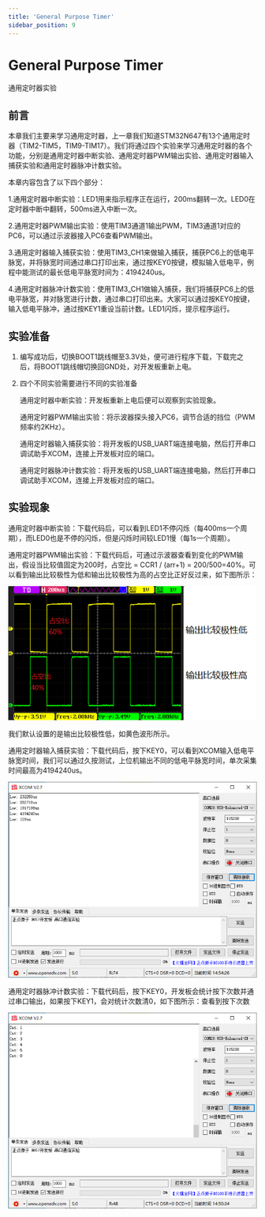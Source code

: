 ```yaml
---
title: 'General Purpose Timer'
sidebar_position: 9
---
```


# General Purpose Timer

通用定时器实验

## 前言

本章我们主要来学习通用定时器，上一章我们知道STM32N647有13个通用定时器（TIM2-TIM5，TIM9-TIM17）。我们将通过四个实验来学习通用定时器的各个功能，分别是通用定时器中断实验、通用定时器PWM输出实验、通用定时器输入捕获实验和通用定时器脉冲计数实验。

本章内容包含了以下四个部分：

1.通用定时器中断实验：LED1用来指示程序正在运行，200ms翻转一次。LED0在定时器中断中翻转，500ms进入中断一次。

2.通用定时器PWM输出实验：使用TIM3通道1输出PWM，TIM3通道1对应的PC6，可以通过示波器接入PC6查看PWM输出。

3.通用定时器输入捕获实验：使用TIM3_CH1来做输入捕获，捕获PC6上的低电平脉宽，并将脉宽时间通过串口打印出来，通过按KEY0按键，模拟输入低电平，例程中能测试的最长低电平脉宽时间为：4194240us。

4.通用定时器脉冲计数实验：使用TIM3_CH1做输入捕获，我们将捕获PC6上的低电平脉宽，并对脉宽进行计数，通过串口打印出来。大家可以通过按KEY0按键，输入低电平脉冲，通过按KEY1重设当前计数。LED1闪烁，提示程序运行。



## 实验准备

1. 编写成功后，切换BOOT1跳线帽至3.3V处，便可进行程序下载，下载完之后，将BOOT1跳线帽切换回GND处，对开发板重新上电。

2. 四个不同实验需要进行不同的实验准备

   通用定时器中断实验：开发板重新上电后便可以观察到实验现象。

   通用定时器PWM输出实验：将示波器探头接入PC6，调节合适的挡位（PWM频率约2KHz）。

   通用定时器输入捕获实验：将开发板的USB_UART端连接电脑，然后打开串口调试助手XCOM，连接上开发板对应的端口。

   通用定时器脉冲计数实验：将开发板的USB_UART端连接电脑，然后打开串口调试助手XCOM，连接上开发板对应的端口。

## 实验现象

通用定时器中断实验：下载代码后，可以看到LED1不停闪烁（每400ms一个周期），而LED0也是不停的闪烁，但是闪烁时间较LED1慢（每1s一个周期）。

通用定时器PWM输出实验：下载代码后，可通过示波器查看到变化的PWM输出，假设当比较值固定为200时，占空比 = CCR1 / (arr+1) = 200/500=40%。可以看到输出比较极性为低和输出比较极性为高的占空比正好反过来，如下图所示：

![02](./img/02.png)

我们默认设置的是输出比较极性低，如黄色波形所示。

通用定时器输入捕获实验：下载代码后，按下KEY0，可以看到XCOM输入低电平脉宽时间，我们可以通过久按测试，上位机输出不同的低电平脉宽时间，单次采集时间最高为4194240us。

![02](./img/03.png)

通用定时器脉冲计数实验：下载代码后，按下KEY0，开发板会统计按下次数并通过串口输出，如果按下KEY1，会对统计次数清0，如下图所示：查看到按下次数

![02](./img/04.png)
